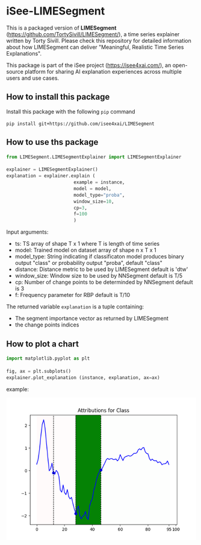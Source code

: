 # iSee-LIMESegment

This is a packaged version of **LIMESegment** (https://github.com/TortySivill/LIMESegment/), a time series explainer written by Torty Sivill.  Please check this repository for detailed information about how LIMESegment can deliver "Meaningful, Realistic Time Series Explanations". 

This package is part of the iSee project (https://isee4xai.com/), an open-source platform for sharing AI explanation experiences across multiple users and use cases.

## How to install this package

Install this package with the following `pip` command 

`pip install git+https://github.com/isee4xai/LIMESegment`


## How to use ths package

```python
from LIMESegment.LIMESegmentExplainer import LIMESegmentExplainer

explainer = LIMESegmentExplainer()
explanation = explainer.explain (
                         example = instance, 
                         model = model,
                         model_type="proba",
                         window_size=10,
                         cp=3,
                         f=100
                         )

```

Input arguments:

<ul> 
  <li> ts: TS array of shape T x 1 where T is length of time series </li>
  <li> model: Trained model on dataset array of shape n x T x 1 </li>
  <li> model_type: String indicating if classificaton model produces binary output "class" or probability output "proba", default     "class" </li>
  <li> distance: Distance metric to be used by LIMESegment default is 'dtw' </li>
  <li> window_size: Window size to be used by NNSegment default is T/5 </li>
  <li> cp: Number of change points to be determinded by NNSegment default is 3 </li>
  <li> f: Frequency parameter for RBP default is T/10 </li>
 </ul> 



The returned variable `explanation` is a tuple containing:
* The segment importance vector as returned by LIMESegment
* the change points indices

## How to plot a chart

```python
import matplotlib.pyplot as plt

fig, ax = plt.subplots()
explainer.plot_explanation (instance, explanation, ax=ax)

```

example:

![Example of an explanation](example_explanation.png)